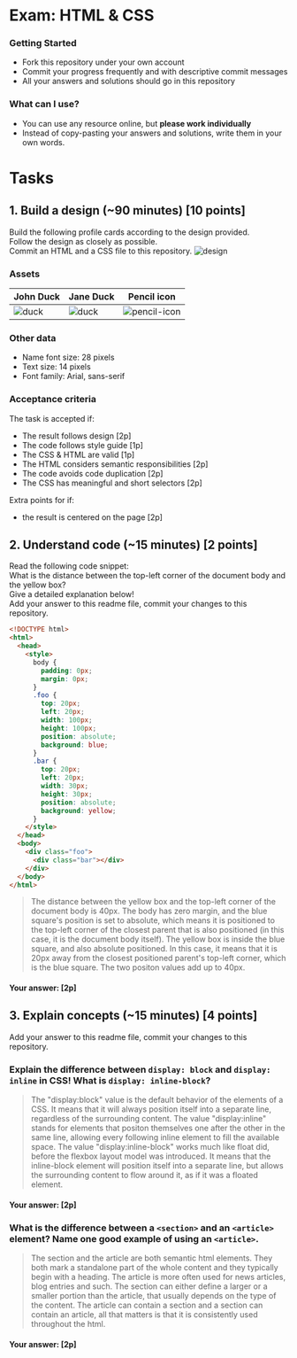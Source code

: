 # Exam: HTML & CSS

### Getting Started
 - Fork this repository under your own account
 - Commit your progress frequently and with descriptive commit messages
 - All your answers and solutions should go in this repository

### What can I use?
 - You can use any resource online, but **please work individually**
 - Instead of copy-pasting your answers and solutions, write them in your own words.


# Tasks

## 1. Build a design (~90 minutes) [10 points]
Build the following profile cards according to the design provided.   
Follow the design as closely as possible.   
Commit an HTML and a CSS file to this repository.
![design](exercise-1.png)

### Assets
John Duck | Jane Duck | Pencil icon
--------- | --------- | -----------
![duck](duck.jpg) | ![duck](duck2.jpg) | ![pencil-icon](edit-icon.png)   

### Other data
  - Name font size: 28 pixels
  - Text size: 14 pixels
  - Font family: Arial, sans-serif

### Acceptance criteria
The task is accepted if:
  - The result follows design [2p]
  - The code follows style guide [1p]
  - The CSS & HTML are valid [1p]
  - The HTML considers semantic responsibilities [2p]
  - The code avoids code duplication [2p]
  - The CSS has meaningful and short selectors [2p]

Extra points for if:
  - the result is centered on the page [2p]


## 2. Understand code (~15 minutes) [2 points]
Read the following code snippet:   
What is the distance between the top-left corner of the document body and the yellow box?   
Give a detailed explanation below!   
Add your answer to this readme file, commit your changes to this repository.
```HTML
<!DOCTYPE html>
<html>
  <head>
    <style>
      body {
        padding: 0px;
        margin: 0px;
      }
      .foo {
        top: 20px;
        left: 20px;
        width: 100px;
        height: 100px;
        position: absolute;
        background: blue;
      }
      .bar {
        top: 20px;
        left: 20px;
        width: 30px;
        height: 30px;
        position: absolute;
        background: yellow;
      }
    </style>
  </head>
  <body>
    <div class="foo">
      <div class="bar"></div>
    </div>
  </body>
</html>
```

> The distance between the yellow box and the top-left corner of the document body is 40px. The body has zero margin, and the blue square's position is set to absolute, which means it is positioned to the top-left corner of the closest parent that is also positioned (in this case, it is the document body itself). The yellow box is inside the blue square, and also absolute positioned. In this case, it means that it is 20px away from the closest positioned parent's top-left corner, which is the blue square. The two positon values add up to 40px.

#### Your answer: [2p]

## 3. Explain concepts (~15 minutes) [4 points]
Add your answer to this readme file, commit your changes to this repository.


### Explain the difference between `display: block` and `display: inline` in CSS! What is `display: inline-block`?

>The "display:block" value is the default behavior of the elements of a CSS. It means that it will always position itself into a separate line, regardless of the surrounding content. The value "display:inline" stands for elements that positon themselves one after the other in the same line, allowing every following inline element to fill the available space. The value "display:inline-block" works much like float did, before the flexbox layout model was introduced. It means that the inline-block element will position itself into a separate line, but allows the surrounding content to flow around it, as if it was a floated element.

#### Your answer: [2p]


### What is the difference between a `<section>` and an `<article>` element? Name one good example of using an `<article>`.

>The section and the article are both semantic html elements. They both mark a standalone part of the whole content and they typically begin with a heading. The article is more often used for news articles, blog entries and such. The section can either define a larger or a smaller portion than the article, that usually depends on the type of the content. The article can contain a section and a section can contain an article, all that matters is that it is consistently used throughout the html.

#### Your answer: [2p]
